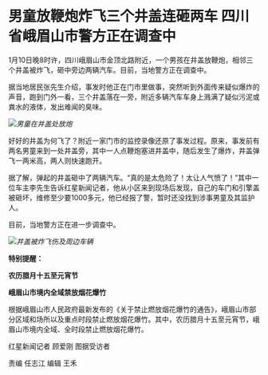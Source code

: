 # 男童放鞭炮炸飞三个井盖连砸两车 四川省峨眉山市警方正在调查中

1月10日晚8时许，四川峨眉山市金顶北路附近，一个男孩在井盖放鞭炮，相邻三个井盖被炸飞，砸中旁边两辆汽车。目前，当地警方正在调查中。

据当地居民张先生介绍，事发时他正在门市里做事，突然听到外面传来疑似爆炸的声音，跑到门外一看，三个井盖落在一旁，附近多辆汽车车身上溅满了疑似污泥或粪水的液体，发出难闻的臭味。

![](https://inews.gtimg.com/newsapp_bt/0/15605503240/1000)_男童在井盖处放炮_

好好的井盖为何飞了？附近一家门市的监控录像还原了事发过程。原来，事发前有两名男童来到一处井盖旁，其中一人点鞭炮塞进井盖中，随后发生了爆炸，井盖弹飞一两米高，两人则快速跑开。

据了解，弹起的井盖砸中了两辆汽车。“真的是太危险了！太让人气愤了！”其中一位车主李先生告诉红星新闻记者，他从小区来到现场后发现，自己的车门和引擎盖被砸坏，维修至少要1000多元，他已经报了警，暂时还没找到涉事男童及其监护人。

目前，当地警方正在进一步调查中。

![](https://inews.gtimg.com/newsapp_bt/0/15605503246/1000)_井盖被炸飞伤及周边车辆_

**特别提醒：**

**农历腊月十五至元宵节**

**峨眉山市境内全域禁放烟花爆竹**

根据峨眉山市人民政府最新发布的《关于禁止燃放烟花爆竹的通告》，峨眉山市部分区域和场所以及重点时段禁止燃放烟花爆竹。其中，农历腊月十五至元宵节，峨眉山市境内全域、全时段禁止燃放烟花爆竹。

红星新闻记者 顾爱刚 图据受访者

责编 任志江 编辑 王禾

